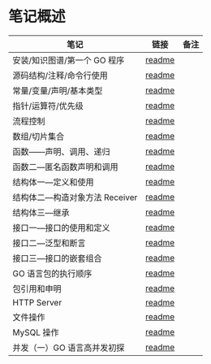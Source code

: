 # 笔记概述

| 笔记                           | 链接                     | 备注 |
| ------------------------------ | ------------------------ | ---- |
| 安装/知识图谱/第一个 GO 程序   | [readme](./01/readme.md) |      |
| 源码结构/注释/命令行使用       | [readme](./03/readme.md) |      |
| 常量/变量/声明/基本类型        | [readme](./04/readme.md) |      |
| 指针/运算符/优先级             | [readme](./05/readme.md) |      |
| 流程控制                       | [readme](./06/readme.md) |      |
| 数组/切片集合                  | [readme](./07/readme.md) |      |
| 函数——声明、调用、递归         | [readme](./08/readme.md) |      |
| 函数二—匿名函数声明和调用      | [readme](./09/readme.md) |      |
| 结构体一—定义和使用            | [readme](./11/readme.md) |      |
| 结构体二—构造对象方法 Receiver | [readme](./12/readme.md) |      |
| 结构体三—继承                  | [readme](./13/readme.md) |      |
| 接口一—接口的使用和定义        | [readme](./14/readme.md) |      |
| 接口二—泛型和断言              | [readme](./15/readme.md) |      |
| 接口三—接口的嵌套组合          | [readme](./16/readme.md) |      |
| GO 语言包的执行顺序            | [readme](./17/readme.md) |      |
| 包引用和申明                   | [readme](./18/readme.md) |      |
| HTTP Server                    | [readme](./19/readme.md) |      |
| 文件操作                       | [readme](./20/readme.md) |      |
| MySQL 操作                     | [readme](./21/readme.md) |      |
| 并发（一）GO 语言高并发初探    | [readme](./22/readme.md) |      |
